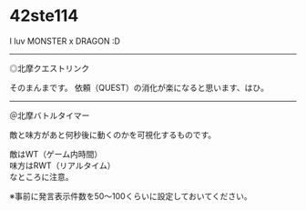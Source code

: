 # 42ste114

I luv MONSTER x DRAGON :D

---
◎北摩クエストリンク

そのまんまです。
依頼（QUEST）の消化が楽になると思います、はひ。

---
＠北摩バトルタイマー

敵と味方があと何秒後に動くのかを可視化するものです。

敵はWT（ゲーム内時間）  
味方はRWT（リアルタイム）  
なところに注意。

※事前に発言表示件数を50～100くらいに設定しておいてください。
